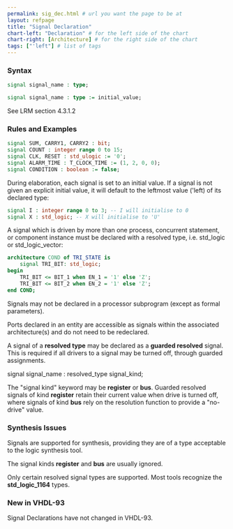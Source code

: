 ```yaml
---
permalink: sig_dec.html # url you want the page to be at
layout: refpage
title: "Signal Declaration"
chart-left: "Declaration" # for the left side of the chart
chart-right: [Architecture] # for the right side of the chart
tags: ["'left"] # list of tags
---
```


<h3 class="text-hr"><span>Syntax</span></h3>

<!-- include the vhdl tag to highlight as vhdl -->
```vhdl
signal signal_name : type;
```

```vhdl
signal signal_name : type := initial_value;
```

See LRM section 4.3.1.2

<h3 class="text-hr"><span>Rules and Examples</span></h3>

```vhdl
signal SUM, CARRY1, CARRY2 : bit;
signal COUNT : integer range 0 to 15;
signal CLK, RESET : std_ulogic := '0';
signal ALARM_TIME : T_CLOCK_TIME := (1, 2, 0, 0);
signal CONDITION : boolean := false;
```

During elaboration, each signal is set to an initial value. If a signal is not given an explicit initial value, it will default to the leftmost value ('left) of its declared type:
```vhdl
signal I : integer range 0 to 3; -- I will initialise to 0
signal X : std_logic; -- X will initialise to 'U'
```

A signal which is driven by more than one process, concurrent statement, or component instance must be declared with a resolved type, i.e. std_logic or std_logic_vector:
```vhdl
architecture COND of TRI_STATE is
    signal TRI_BIT: std_logic;
begin
    TRI_BIT <= BIT_1 when EN_1 = '1' else 'Z';
    TRI_BIT <= BIT_2 when EN_2 = '1' else 'Z';
end COND;
```

Signals may not be declared in a processor subprogram (except as formal parameters).

Ports declared in an entity are accessible as signals within the associated architecture(s) and do not need to be redeclared.

A signal of a __resolved type__ may be declared as a __guarded resolved__ signal. This is required if all drivers to a signal may be turned off, through guarded assignments.

signal signal_name : resolved_type signal_kind;

The "signal kind" keyword may be __register__ or __bus__. Guarded resolved signals of kind __register__ retain their current value when drive is turned off, where signals of kind __bus__ rely on the resolution function to provide a "no-drive" value.

<h3 class="text-hr"><span>Synthesis Issues</span></h3>

Signals are supported for synthesis, providing they are of a type acceptable to the logic synthesis tool.

The signal kinds __register__ and __bus__ are usually ignored.

Only certain resolved signal types are supported. Most tools recognize the __std_logic_1164__ types.

<h3 class="text-hr"><span>New in VHDL-93</span></h3>

Signal Declarations have not changed in VHDL-93. 
